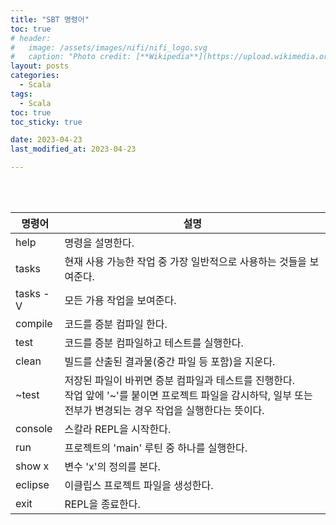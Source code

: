 ```yaml
---
title: "SBT 명령어"
toc: true
# header:
#   image: /assets/images/nifi/nifi_logo.svg
#   caption: "Photo credit: [**Wikipedia**](https://upload.wikimedia.org/wikipedia/commons/f/ff/Apache-nifi-logo.svg)"
layout: posts
categories:
  - Scala
tags:
  - Scala
toc: true
toc_sticky: true

date: 2023-04-23
last_modified_at: 2023-04-23

---
```


<br><br>

<table>
  <thead>
    <tr>
      <th colspan=1>명령어</th>
      <th colspan=1>설명</th>
    </tr>
  </thead>
  <tbody>
    <tr>
      <td>help</td>
      <td>명령을 설명한다.</td>
    </tr>
    <tr>
      <td>tasks</td>
      <td>현재 사용 가능한 작업 중 가장 일반적으로 사용하는 것들을 보여준다.</td>
    </tr>
    <tr>
      <td>tasks -V</td>
      <td>모든 가용 작업을 보여준다.</td>
    </tr>
    <tr> 
      <td>compile</td>
      <td>코드를 증분 컴파일 한다.</td>
    </tr>
    <tr>
      <td>test</td>
      <td>코드를 증분 컴파일하고 테스트를 실행한다.</td>
    </tr>
    <tr>
      <td>clean</td>
      <td>빌드를 산출된 결과물(중간 파일 등 포함)을 지운다.</td>
    </tr>
    <tr>
      <td>~test</td>
      <td>저장된 파일이 바뀌면 증분 컴파일과 테스트를 진행한다. <br>
      작업 앞에 '~'를 붙이면 프로젝트 파일을 감시하닥, 일부 또는 전부가 변경되는 경우 작업을 실행한다는 뜻이다.</td>
    </tr>
    <tr>
      <td>console</td>
      <td>스칼라 REPL을 시작한다.</td>
    </tr>
    <tr>
      <td>run</td>
      <td>프로젝트의 'main' 루틴 중 하나를 실행한다.</td>
    </tr>
    <tr>
      <td>show x</td>
      <td>변수 'x'의 정의를 본다.</td>
    </tr>
    <tr>
      <td>eclipse</td>
      <td>이클립스 프로젝트 파일을 생성한다.</td>
    </tr>
    <tr>
      <td>exit</td>
      <td>REPL을 종료한다.</td>
    </tr>
  </tbody>
</table>

<br><br>
